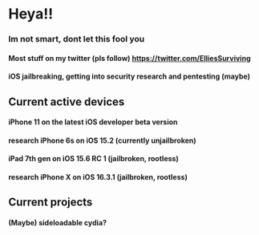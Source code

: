 # Heya!!
### Im not smart, dont let this fool you

#### Most stuff on my twitter (pls follow) https://twitter.com/ElliesSurviving

#### iOS jailbreaking, getting into security research and pentesting (maybe)

## Current active devices
#### iPhone 11 on the latest iOS developer beta version
#### research iPhone 6s on iOS 15.2 (currently unjailbroken)
#### iPad 7th gen on iOS 15.6 RC 1 (jailbroken, rootless)
#### research iPhone X on iOS 16.3.1 (jailbroken, rootless)

## Current projects
#### (Maybe) sideloadable cydia?

